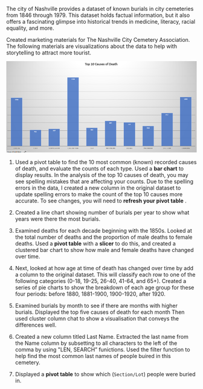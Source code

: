 The city of Nashville provides a dataset of known burials in city cemeteries from 1846 through 1979. This dataset holds factual information, but it also offers a fascinating glimpse into historical trends in medicine, literacy, racial equality, and more.

Created  marketing materials for The Nashville City Cemetery Association.  The following materials are  visualizations about the data to help with storytelling to attract more tourist.

![Top 10 Causes](/assets/Top_10_Cause_Death.png) 

1.	Used a pivot table to find the 10 most common (known) recorded causes of death, and evaluate the counts of each type. Used a **bar chart** to display results. In the analysis of the top 10 causes of death, you may see spelling mistakes that are affecting your counts. Due to the spelling errors in the data, I created a new column in the original dataset to update spelling errors to make the count of the top 10 causes more accurate. To see changes, you will need to **refresh your pivot table** .

2.	Created a line chart showing number of burials per year to show  what years were there the most burials. 

3. Examined deaths for each decade beginning with the 1850s. Looked at the total number of deaths and the proportion of male deaths to female deaths. Used a **pivot table** with a **slicer** to do this, and created a clustered bar chart to show how male and female deaths have changed over time.

4. Next, looked at how age at time of death has changed over time by add a column to the original dataset.  This will classify each row to one of the following categories (0-18, 19-25, 26-40, 41-64, and 65+). Created a series of pie charts to show the breakdown of each age group for these four periods: before 1880, 1881-1900, 1900-1920, after 1920.

5. Examined burials by month to see if there are months with higher burials. Displayed the top five causes of death for each month Then used cluster column chat to show a visualisation that conveys the differences well.

6. Created a new column titled Last Name. Extracted the last name from the Name column by subsetting to all characters to the left of the comma by using "LEN, SEARCH” funictions. Used the filter function to help find the most common last names of people buired in this cemetery. 
    
7. Displayed a **pivot table** to show which (`Section/Lot`) people were buried in.
